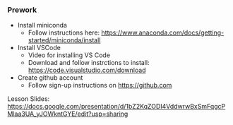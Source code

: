 ### Prework
- Install miniconda
  - Follow instructions here: https://www.anaconda.com/docs/getting-started/miniconda/install
- Install VSCode
  - Video for installing VS Code
  - Download and follow instrctions to install: https://code.visualstudio.com/download
- Create github account
  - Follow sign-up instructions on https://github.com


Lesson Slides: https://docs.google.com/presentation/d/1bZ2KqZODI4VddwrwBxSmFqgcPMlaa3UA_yJOWkntGYE/edit?usp=sharing
